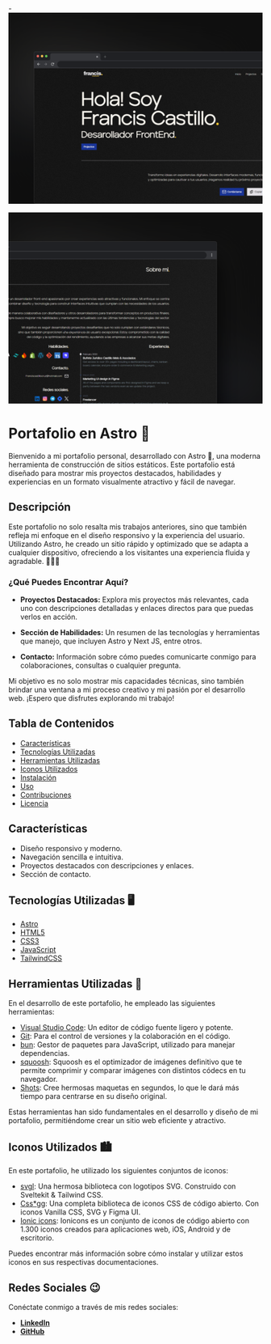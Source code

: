 -![Captura de Pantalla 1](https://github.com/ingfranciscastillo/Portfolio-Astro/blob/master/Capturas/hero.png)  

![Captura de Pantalla 2](https://github.com/ingfranciscastillo/Portfolio-Astro/blob/master/Capturas/about.png)  

# Portafolio en Astro 🚀

Bienvenido a mi portafolio personal, desarrollado con Astro 🚀, una moderna herramienta de construcción de sitios estáticos. Este portafolio está diseñado para mostrar mis proyectos destacados, habilidades y experiencias en un formato visualmente atractivo y fácil de navegar.

## Descripción

Este portafolio no solo resalta mis trabajos anteriores, sino que también refleja mi enfoque en el diseño responsivo y la experiencia del usuario. Utilizando Astro, he creado un sitio rápido y optimizado que se adapta a cualquier dispositivo, ofreciendo a los visitantes una experiencia fluida y agradable. 🧑🏽‍💻

### ¿Qué Puedes Encontrar Aquí?

- **Proyectos Destacados:** Explora mis proyectos más relevantes, cada uno con descripciones detalladas y enlaces directos para que puedas verlos en acción.

- **Sección de Habilidades:** Un resumen de las tecnologías y herramientas que manejo, que incluyen Astro y Next JS, entre otros.

- **Contacto:** Información sobre cómo puedes comunicarte conmigo para colaboraciones, consultas o cualquier pregunta.

Mi objetivo es no solo mostrar mis capacidades técnicas, sino también brindar una ventana a mi proceso creativo y mi pasión por el desarrollo web. ¡Espero que disfrutes explorando mi trabajo!

## Tabla de Contenidos

- [Características](#características)
- [Tecnologías Utilizadas](#tecnologías-utilizadas)
- [Herramientas Utilizadas](#Herramientas-utilizadas)
- [Iconos Utilizados](#Iconos-utilizados)
- [Instalación](#instalación)
- [Uso](#uso)
- [Contribuciones](#contribuciones)
- [Licencia](#licencia)

## Características

- Diseño responsivo y moderno.
- Navegación sencilla e intuitiva.
- Proyectos destacados con descripciones y enlaces.
- Sección de contacto.

## Tecnologías Utilizadas 🖥️

- [Astro](https://astro.build/)
- [HTML5](https://developer.mozilla.org/es/docs/Web/HTML)
- [CSS3](https://developer.mozilla.org/es/docs/Web/CSS)
- [JavaScript](https://developer.mozilla.org/es/docs/Web/JavaScript)
- [TailwindCSS](https://tailwindcss.com/)

## Herramientas Utilizadas 🔧

En el desarrollo de este portafolio, he empleado las siguientes herramientas:

- [Visual Studio Code](https://code.visualstudio.com/): Un editor de código fuente ligero y potente.
- [Git](https://git-scm.com/): Para el control de versiones y la colaboración en el código.
- [bun](https://bun.sh/): Gestor de paquetes para JavaScript, utilizado para manejar dependencias.
- [squoosh](https://squoosh.app/): Squoosh es el optimizador de imágenes definitivo que te permite comprimir y comparar imágenes con distintos códecs en tu navegador.
- [Shots](https://shots.so/): Cree hermosas maquetas en segundos, lo que le dará más tiempo para centrarse en su diseño original.

Estas herramientas han sido fundamentales en el desarrollo y diseño de mi portafolio, permitiéndome crear un sitio web eficiente y atractivo.

## Iconos Utilizados 🏙️

En este portafolio, he utilizado los siguientes conjuntos de iconos:

- [svgl](https://svgl.app/): Una hermosa biblioteca con logotipos SVG. Construido con Sveltekit & Tailwind CSS.
- [Css\*gg](https://css.gg/): Una completa biblioteca de iconos CSS de código abierto. Con iconos Vanilla CSS, SVG y Figma UI.
- [Ionic icons](https://ionic.io/ionicons): Ionicons es un conjunto de iconos de código abierto con 1.300 iconos creados para aplicaciones web, iOS, Android y de escritorio.

Puedes encontrar más información sobre cómo instalar y utilizar estos iconos en sus respectivas documentaciones.

## Redes Sociales 😉

Conéctate conmigo a través de mis redes sociales:

- **[LinkedIn](https://www.linkedin.com/in/ingfranciscastillo/)**
- **[GitHub](https://github.com/ingfranciscastillo)**
